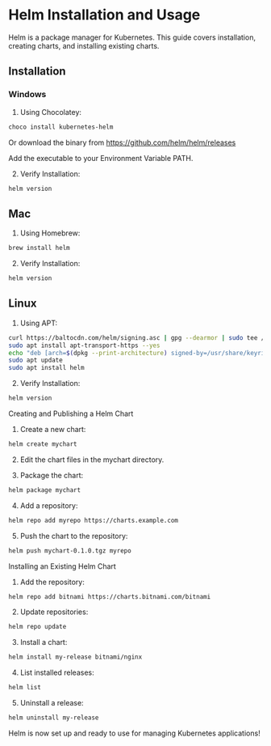# Helm Installation and Usage

Helm is a package manager for Kubernetes. This guide covers installation, creating charts, and installing existing charts.

## Installation

### Windows

1. Using Chocolatey:

```powershell
choco install kubernetes-helm
```

Or download the binary from https://github.com/helm/helm/releases

Add the executable to your Environment Variable PATH.

2. Verify Installation:

```powershell
helm version
```

## Mac

1. Using Homebrew:

```bash
brew install helm
```

2. Verify Installation:

```bash
helm version
```

## Linux

1. Using APT:

```bash
curl https://baltocdn.com/helm/signing.asc | gpg --dearmor | sudo tee /usr/share/keyrings/helm.gpg > /dev/null
sudo apt install apt-transport-https --yes
echo "deb [arch=$(dpkg --print-architecture) signed-by=/usr/share/keyrings/helm.gpg] https://baltocdn.com/helm/stable/debian/ all main" | sudo tee /etc/apt/sources.list.d/helm-stable-debian.list
sudo apt update
sudo apt install helm
```

2. Verify Installation:

```bash
helm version
```

Creating and Publishing a Helm Chart

1. Create a new chart:

```bash
helm create mychart
```

2. Edit the chart files in the mychart directory.

3. Package the chart:

```bash
helm package mychart
```

4. Add a repository:

```bash
helm repo add myrepo https://charts.example.com
```

5. Push the chart to the repository:

```bash
helm push mychart-0.1.0.tgz myrepo
```

Installing an Existing Helm Chart

1. Add the repository:

```bash
helm repo add bitnami https://charts.bitnami.com/bitnami
```

2. Update repositories:

```bash
helm repo update
```

3. Install a chart:

```bash
helm install my-release bitnami/nginx
```

4. List installed releases:

```bash
helm list
```

5. Uninstall a release:

```bash
helm uninstall my-release
```

Helm is now set up and ready to use for managing Kubernetes applications!
